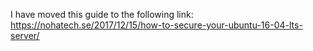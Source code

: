 I have moved this guide to the following link:
https://nohatech.se/2017/12/15/how-to-secure-your-ubuntu-16-04-lts-server/
